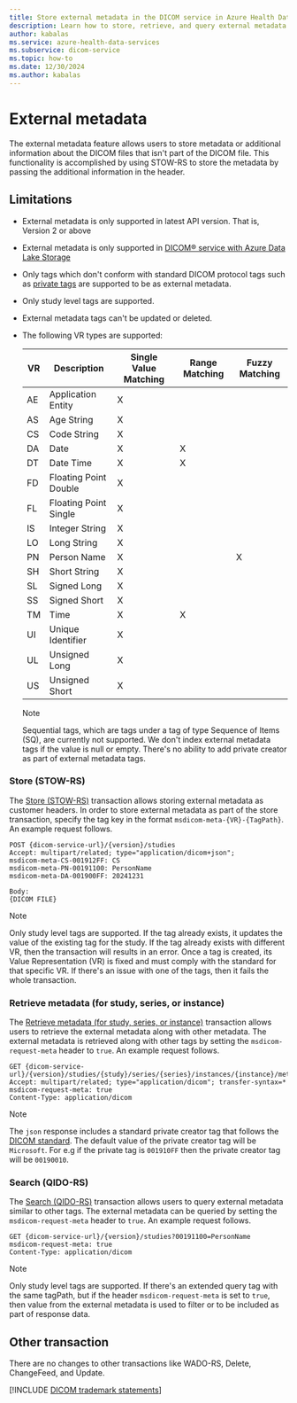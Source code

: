 ```yaml
---
title: Store external metadata in the DICOM service in Azure Health Data Services
description: Learn how to store, retrieve, and query external metadata that aren't part of the DICOM files in the DICOM service
author: kabalas
ms.service: azure-health-data-services
ms.subservice: dicom-service
ms.topic: how-to
ms.date: 12/30/2024
ms.author: kabalas
---
```


# External metadata

The external metadata feature allows users to store metadata or additional information about the DICOM files that isn't part of the DICOM file. This functionality is accomplished by using STOW-RS to store the metadata by passing the additional information in the header.

## Limitations

- External metadata is only supported in latest API version. That is, Version 2 or above
- External metadata is only supported in [DICOM&reg; service with Azure Data Lake Storage](dicom-data-lake.md)
- Only tags which don't conform with standard DICOM protocol tags such as [private tags](https://dicom.nema.org/dicom/2013/output/chtml/part05/sect_7.8.html) are supported to be as external metadata.
- Only study level tags are supported.
- External metadata tags can't be updated or deleted. 
- The following VR types are supported:

    | VR   | Description           | Single Value Matching | Range Matching | Fuzzy Matching |
    | ---- | --------------------- | --------------------- | -------------- | -------------- |
    | AE   | Application Entity    | X                     |                |                |
    | AS   | Age String            | X                     |                |                |
    | CS   | Code String           | X                     |                |                |
    | DA   | Date                  | X                     | X              |                |
    | DT   | Date Time             | X                     | X              |                |
    | FD   | Floating Point Double | X                     |                |                |
    | FL   | Floating Point Single | X                     |                |                |
    | IS   | Integer String        | X                     |                |                |
    | LO   | Long String           | X                     |                |                |
    | PN   | Person Name           | X                     |                | X              |
    | SH   | Short String          | X                     |                |                |
    | SL   | Signed Long           | X                     |                |                |
    | SS   | Signed Short          | X                     |                |                |
    | TM   | Time                  | X                     | X              |                |
    | UI   | Unique Identifier     | X                     |                |                |
    | UL   | Unsigned Long         | X                     |                |                |
    | US   | Unsigned Short        | X                     |                |                |

    > [!NOTE]
    > Sequential tags, which are tags under a tag of type Sequence of Items (SQ), are currently not supported.
    > We don't index external metadata tags if the value is null or empty.
    > There's no ability to add private creator as part of external metadata tags.

### Store (STOW-RS)

The [Store (STOW-RS)](dicom-services-conformance-statement-v2.md#store-stow-rs) transaction allows storing external metadata as customer headers.
In order to store external metadata as part of the store transaction, specify the tag key in the format `msdicom-meta-{VR}-{TagPath}`. An example request follows.

```http 
POST {dicom-service-url}/{version}/studies
Accept: multipart/related; type="application/dicom+json";
msdicom-meta-CS-001912FF: CS
msdicom-meta-PN-00191100: PersonName
msdicom-meta-DA-001900FF: 20241231

Body:
{DICOM FILE}
```

> [!NOTE]
> Only study level tags are supported.
> If the tag already exists, it updates the value of the existing tag for the study.
> If the tag already exists with different VR, then the transaction will results in an error.
> Once a tag is created, its Value Representation (VR) is fixed and must comply with the standard for that specific VR. If there's an issue with one of the tags, then it fails the whole transaction.

### Retrieve metadata (for study, series, or instance)

The [Retrieve metadata (for study, series, or instance)](dicom-services-conformance-statement-v2.md#retrieve-metadata-for-study-series-or-instance) transaction allows users to retrieve the external metadata along with other metadata. The external metadata is retrieved along with other tags by setting the `msdicom-request-meta` header to `true`. An example request follows. 

```http 
GET {dicom-service-url}/{version}/studies/{study}/series/{series}/instances/{instance}/metadata
Accept: multipart/related; type="application/dicom"; transfer-syntax=*
msdicom-request-meta: true
Content-Type: application/dicom
 ```

> [!NOTE]
> The `json` response includes a standard private creator tag that follows the [DICOM standard](https://dicom.nema.org/dicom/2013/output/chtml/part05/sect_7.8.html).
> The default value of the private creator tag will be `Microsoft`.
> For e.g if the private tag is `001910FF` then the private creator tag will be `00190010`.

### Search (QIDO-RS)

The [Search (QIDO-RS)](dicom-services-conformance-statement-v2.md#search-qido-rs) transaction allows users to query external metadata similar to other tags. The external metadata can be queried by setting the `msdicom-request-meta` header to `true`. An example request follows. 

```http 
GET {dicom-service-url}/{version}/studies?00191100=PersonName
msdicom-request-meta: true
Content-Type: application/dicom
 ```

> [!NOTE]
> Only study level tags are supported.
> If there's an extended query tag with the same tagPath, but if the header `msdicom-request-meta` is set to `true`, then value from the external metadata is used to filter or to be included as part of response data.

## Other transaction

There are no changes to other transactions like WADO-RS, Delete, ChangeFeed, and Update.

[!INCLUDE [DICOM trademark statements](../includes/healthcare-apis-dicom-trademark.md)]
